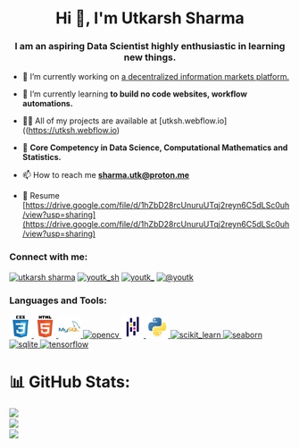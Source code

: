 <h1 align="center">Hi 👋, I'm Utkarsh Sharma</h1>
<h3 align="center">I am an aspiring Data Scientist highly enthusiastic in learning new things.</h3>


- 🔭 I’m currently working on [a decentralized information markets platform.](https://thehodl.webflow.io/)

- 🌱 I’m currently learning **to build no code websites, workflow automations.**

- 👨‍💻 All of my projects are available at [utksh.webflow.io]((https://utksh.webflow.io)

- 💬 **Core Competency in Data Science, Computational Mathematics and Statistics.**

- 📫 How to reach me **sharma.utk@proton.me**

- 📄 Resume [https://drive.google.com/file/d/1hZbD28rcUnuruUTqj2reyn6C5dLSc0uh/view?usp=sharing](https://drive.google.com/file/d/1hZbD28rcUnuruUTqj2reyn6C5dLSc0uh/view?usp=sharing)

<h3 align="left">Connect with me:</h3>
<p align="left">
<a href="https://linkedin.com/in/utkarsh sharma" target="blank"><img align="center" src="https://raw.githubusercontent.com/rahuldkjain/github-profile-readme-generator/master/src/images/icons/Social/linked-in-alt.svg" alt="utkarsh sharma" height="30" width="40" /></a>
<a href="https://kaggle.com/youtk_sh" target="blank"><img align="center" src="https://raw.githubusercontent.com/rahuldkjain/github-profile-readme-generator/master/src/images/icons/Social/kaggle.svg" alt="youtk_sh" height="30" width="40" /></a>
<a href="https://instagram.com/youtk_" target="blank"><img align="center" src="https://raw.githubusercontent.com/rahuldkjain/github-profile-readme-generator/master/src/images/icons/Social/instagram.svg" alt="youtk_" height="30" width="40" /></a>
<a href="https://medium.com/@youtk" target="blank"><img align="center" src="https://raw.githubusercontent.com/rahuldkjain/github-profile-readme-generator/master/src/images/icons/Social/medium.svg" alt="@youtk" height="30" width="40" /></a>
</p>

<h3 align="left">Languages and Tools:</h3>
<p align="left"> <a href="https://www.w3schools.com/css/" target="_blank" rel="noreferrer"> <img src="https://raw.githubusercontent.com/devicons/devicon/master/icons/css3/css3-original-wordmark.svg" alt="css3" width="40" height="40"/> </a> <a href="https://www.w3.org/html/" target="_blank" rel="noreferrer"> <img src="https://raw.githubusercontent.com/devicons/devicon/master/icons/html5/html5-original-wordmark.svg" alt="html5" width="40" height="40"/> </a> <a href="https://www.mysql.com/" target="_blank" rel="noreferrer"> <img src="https://raw.githubusercontent.com/devicons/devicon/master/icons/mysql/mysql-original-wordmark.svg" alt="mysql" width="40" height="40"/> </a> <a href="https://opencv.org/" target="_blank" rel="noreferrer"> <img src="https://www.vectorlogo.zone/logos/opencv/opencv-icon.svg" alt="opencv" width="40" height="40"/> </a> <a href="https://pandas.pydata.org/" target="_blank" rel="noreferrer"> <img src="https://raw.githubusercontent.com/devicons/devicon/2ae2a900d2f041da66e950e4d48052658d850630/icons/pandas/pandas-original.svg" alt="pandas" width="40" height="40"/> </a> <a href="https://www.python.org" target="_blank" rel="noreferrer"> <img src="https://raw.githubusercontent.com/devicons/devicon/master/icons/python/python-original.svg" alt="python" width="40" height="40"/> </a> <a href="https://scikit-learn.org/" target="_blank" rel="noreferrer"> <img src="https://upload.wikimedia.org/wikipedia/commons/0/05/Scikit_learn_logo_small.svg" alt="scikit_learn" width="40" height="40"/> </a> <a href="https://seaborn.pydata.org/" target="_blank" rel="noreferrer"> <img src="https://seaborn.pydata.org/_images/logo-mark-lightbg.svg" alt="seaborn" width="40" height="40"/> </a> <a href="https://www.sqlite.org/" target="_blank" rel="noreferrer"> <img src="https://www.vectorlogo.zone/logos/sqlite/sqlite-icon.svg" alt="sqlite" width="40" height="40"/> </a> <a href="https://www.tensorflow.org" target="_blank" rel="noreferrer"> <img src="https://www.vectorlogo.zone/logos/tensorflow/tensorflow-icon.svg" alt="tensorflow" width="40" height="40"/> </a> </p>

# 📊 GitHub Stats:
![](https://github-readme-stats.vercel.app/api?username=Utkarsh69ine&theme=gruvbox&hide_border=false&include_all_commits=true&count_private=true)<br/>
![](https://github-readme-streak-stats.herokuapp.com/?user=Utkarsh69ine&theme=gruvbox&hide_border=false)<br/>
![](https://github-readme-stats.vercel.app/api/top-langs/?username=Utkarsh69ine&theme=gruvbox&hide_border=false&include_all_commits=true&count_private=true&layout=compact)

